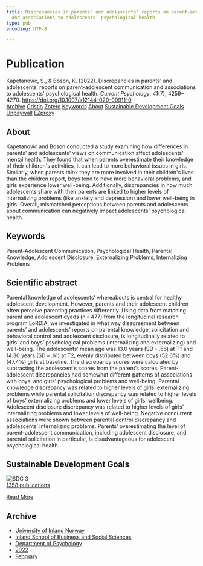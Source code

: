 ```yaml
---
title: Discrepancies in parents’ and adolescents’ reports on parent-adolescent communication
  and associations to adolescents’ psychological health
type: pub
encoding: UTF-8

---
```

<h1>Publication</h1>
<article id="csl-bib-container-G8LWX2IZ" class="csl-bib-container">
  <div class="csl-bib-body"> <div class="csl-entry">Kapetanovic, S., &#38; Boson, K. (2022). Discrepancies in parents’ and adolescents’ reports on parent-adolescent communication and associations to adolescents’ psychological health. <i>Current Psychology</i>, <i>41</i>(7), 4259–4270. <a href="https://doi.org/10.1007/s12144-020-00911-0">https://doi.org/10.1007/s12144-020-00911-0</a></div> </div>
  <div class="csl-bib-buttons">
    <a href="#taxonomy-article-G8LWX2IZ" alt="archive" class="csl-bib-button">Archive</a>
    <a href="https://app.cristin.no/results/show.jsf?id=2000182" alt="Cristin" class="csl-bib-button">Cristin</a>
    <a href="http://zotero.org/groups/5881554/items/G8LWX2IZ" alt="Zotero" class="csl-bib-button">Zotero</a>
    <a href="#keywords-article-G8LWX2IZ" alt="keywords" class="csl-bib-button">Keywords</a>
    <a href="#about-article-G8LWX2IZ" alt="about_pub" class="csl-bib-button">About</a>
    <a href="#sdg-article-G8LWX2IZ" alt="sdg" class="csl-bib-button">Sustainable Development Goals</a>
    <a href="https://link.springer.com/content/pdf/10.1007/s12144-020-00911-0.pdf" alt="Unpaywall" class="csl-bib-button">Unpaywall</a>
    <a href="https://link.springer.com/content/pdf/10.1007/s12144-020-00911-0.pdf" alt="EZproxy" class="csl-bib-button">EZproxy</a>
  </div>
  <div id="csl-bib-meta-container-G8LWX2IZ"></div>
</article>
<div id="csl-bib-meta-G8LWX2IZ" class="csl-bib-meta">
  <article id="about-article-G8LWX2IZ" class="about_pub-article">
    <h1>About</h1>
    Kapetanovic and Boson conducted a study examining how differences in parents' and adolescents' views on communication affect adolescents' mental health. They found that when parents overestimate their knowledge of their children's activities, it can lead to more behavioral issues in girls. Similarly, when parents think they are more involved in their children's lives than the children report, boys tend to have more behavioral problems, and girls experience lower well-being. Additionally, discrepancies in how much adolescents share with their parents are linked to higher levels of internalizing problems (like anxiety and depression) and lower well-being in girls. Overall, mismatched perceptions between parents and adolescents about communication can negatively impact adolescents' psychological health.
  </article>
  <article id="keywords-article-G8LWX2IZ" class="keywords-article">
    <h1>Keywords</h1>
    Parent-Adolescent Communication, Psychological Health, Parental Knowledge, Adolescent Disclosure, Externalizing Problems, Internalizing Problems
  </article>
  <article id="abstract-article-G8LWX2IZ" class="abstract-article">
    <h1>Scientific abstract</h1>
    Parental knowledge of adolescents’ whereabouts is central for healthy adolescent development. However, parents and their adolescent children often perceive parenting practices differently. Using data from matching parent and adolescent dyads (n = 477) from the longitudinal research program LoRDIA, we investigated in what way disagreement between parents’ and adolescents’ reports on parental knowledge, solicitation and behavioral control and adolescent disclosure, is longitudinally related to girls’ and boys’ psychological problems (internalizing and externalizing) and well-being. The adolescents’ mean age was 13.0 years (SD = .56) at T1 and 14.30 years (SD = .61) at T2, evenly distributed between boys (52.6%) and (47.4%) girls at baseline. The discrepancy scores were calculated by subtracting the adolescent’s scores from the parent’s scores. Parent-adolescent discrepancies had somewhat different patterns of associations with boys’ and girls’ psychological problems and well-being. Parental knowledge discrepancy was related to higher levels of girls’ externalizing problems while parental solicitation discrepancy was related to higher levels of boys’ externalizing problems and lower levels of girls’ wellbeing. Adolescent disclosure discrepancy was related to higher levels of girls’ internalizing problems and lower levels of well-being. Negative concurrent associations were shown between parental control discrepancy and adolescents’ internalizing problems. Parents’ overestimating the level of parent-adolescent communication, including adolescent disclosure, and parental solicitation in particular, is disadvantageous for adolescent psychological health.
  </article>
  <article id="sdg-article-G8LWX2IZ" class="sdg-article">
    <h1>Sustainable Development Goals</h1>
    <div class="sdg-container"><div id="sdg3" class="sdg">
        <img src="{{< params subfolder >}}images/sdg/sdg03_en.png" class="image" alt="SDG 3">
        <div class="sdg-overlay">
          <a href="{{< params subfolder >}}en/archive/?sdg=3#archive" class="sdg-publication-count"><span>1358</span> publications</a>
          <p><a href="https://sdgs.un.org/goals/goal3" class="sdg-read-more">Read More</a></p>
        </div>
      </div></div>
  </article>
  <article id="taxonomy-article-G8LWX2IZ" class="taxonomy-article">
    <h1>Archive</h1>
    <ul>
      <li><a href="{{< params subfolder >}}en/archive/?key=3DCRN523">University of Inland Norway</a></li>
      <li><a href="{{< params subfolder >}}en/archive/?key=DU8Q9LN9">Inland School of Business and Social Sciences</a></li>
      <li><a href="{{< params subfolder >}}en/archive/?key=KTD9NXA8">Department of Psychology</a></li>
      <li><a href="{{< params subfolder >}}en/archive/?key=AEVGZCNC">2022</a></li>
      <li><a href="{{< params subfolder >}}en/archive/?key=F9687ZHW">February</a></li>
    </ul>
  </article>
</div>
